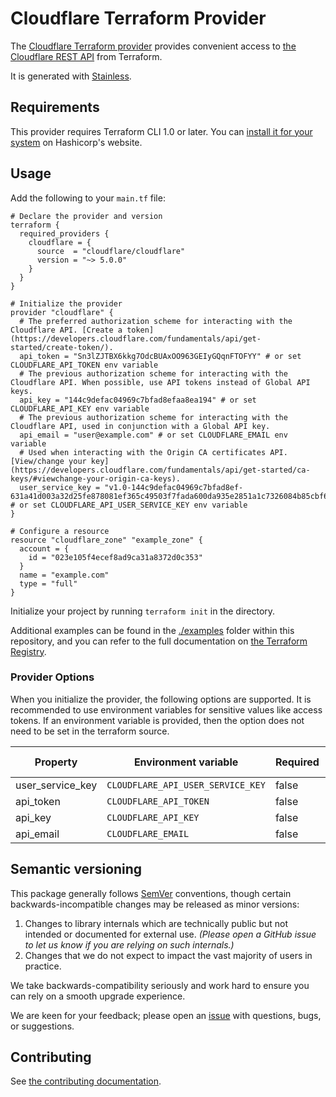 # Cloudflare Terraform Provider

The [Cloudflare Terraform provider](https://registry.terraform.io/providers/cloudflare/cloudflare/latest/docs) provides convenient access to
[the Cloudflare REST API](https://developers.cloudflare.com/api) from Terraform.

It is generated with [Stainless](https://www.stainless.com/).

## Requirements

This provider requires Terraform CLI 1.0 or later. You can [install it for your system](https://developer.hashicorp.com/terraform/install)
on Hashicorp's website.

## Usage

Add the following to your `main.tf` file:

<!-- x-release-please-start-version -->

```hcl
# Declare the provider and version
terraform {
  required_providers {
    cloudflare = {
      source  = "cloudflare/cloudflare"
      version = "~> 5.0.0"
    }
  }
}

# Initialize the provider
provider "cloudflare" {
  # The preferred authorization scheme for interacting with the Cloudflare API. [Create a token](https://developers.cloudflare.com/fundamentals/api/get-started/create-token/).
  api_token = "Sn3lZJTBX6kkg7OdcBUAxOO963GEIyGQqnFTOFYY" # or set CLOUDFLARE_API_TOKEN env variable
  # The previous authorization scheme for interacting with the Cloudflare API. When possible, use API tokens instead of Global API keys.
  api_key = "144c9defac04969c7bfad8efaa8ea194" # or set CLOUDFLARE_API_KEY env variable
  # The previous authorization scheme for interacting with the Cloudflare API, used in conjunction with a Global API key.
  api_email = "user@example.com" # or set CLOUDFLARE_EMAIL env variable
  # Used when interacting with the Origin CA certificates API. [View/change your key](https://developers.cloudflare.com/fundamentals/api/get-started/ca-keys/#viewchange-your-origin-ca-keys).
  user_service_key = "v1.0-144c9defac04969c7bfad8ef-631a41d003a32d25fe878081ef365c49503f7fada600da935e2851a1c7326084b85cbf6429c4b859de8475731dc92a9c329631e6d59e6c73da7b198497172b4cefe071d90d0f5d2719" # or set CLOUDFLARE_API_USER_SERVICE_KEY env variable
}

# Configure a resource
resource "cloudflare_zone" "example_zone" {
  account = {
    id = "023e105f4ecef8ad9ca31a8372d0c353"
  }
  name = "example.com"
  type = "full"
}
```

<!-- x-release-please-end -->

Initialize your project by running `terraform init` in the directory.

Additional examples can be found in the [./examples](./examples) folder within this repository, and you can
refer to the full documentation on [the Terraform Registry](https://registry.terraform.io/providers/cloudflare/cloudflare/latest/docs).

### Provider Options

When you initialize the provider, the following options are supported. It is recommended to use environment variables for sensitive values like access tokens.
If an environment variable is provided, then the option does not need to be set in the terraform source.

| Property         | Environment variable              | Required | Default value |
| ---------------- | --------------------------------- | -------- | ------------- |
| user_service_key | `CLOUDFLARE_API_USER_SERVICE_KEY` | false    | —             |
| api_token        | `CLOUDFLARE_API_TOKEN`            | false    | —             |
| api_key          | `CLOUDFLARE_API_KEY`              | false    | —             |
| api_email        | `CLOUDFLARE_EMAIL`                | false    | —             |

## Semantic versioning

This package generally follows [SemVer](https://semver.org/spec/v2.0.0.html) conventions, though certain backwards-incompatible changes may be released as minor versions:

1. Changes to library internals which are technically public but not intended or documented for external use. _(Please open a GitHub issue to let us know if you are relying on such internals.)_
2. Changes that we do not expect to impact the vast majority of users in practice.

We take backwards-compatibility seriously and work hard to ensure you can rely on a smooth upgrade experience.

We are keen for your feedback; please open an [issue](https://www.github.com/cloudflare/terraform-provider-cloudflare/issues) with questions, bugs, or suggestions.

## Contributing

See [the contributing documentation](./CONTRIBUTING.md).

